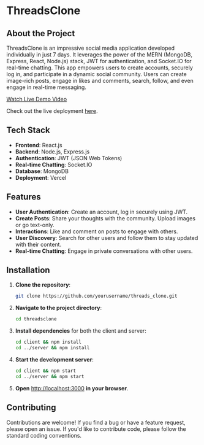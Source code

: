 # ThreadsClone

## About the Project

ThreadsClone is an impressive social media application developed individually in just 7 days. It leverages the power of the MERN (MongoDB, Express, React, Node.js) stack, JWT for authentication, and Socket.IO for real-time chatting. This app empowers users to create accounts, securely log in, and participate in a dynamic social community. Users can create image-rich posts, engage in likes and comments, search, follow, and even engage in real-time messaging.

[Watch Live Demo Video](https://youtu.be/VWg6OouqnEo?si=OTfARBvQbyO4IA42)

Check out the live deployment [here](https://threadsclone-kappa.vercel.app).

## Tech Stack

- **Frontend**: React.js
- **Backend**: Node.js, Express.js
- **Authentication**: JWT (JSON Web Tokens)
- **Real-time Chatting**: Socket.IO
- **Database**: MongoDB
- **Deployment**: Vercel

## Features

- **User Authentication**: Create an account, log in securely using JWT.
- **Create Posts**: Share your thoughts with the community. Upload images or go text-only.
- **Interactions**: Like and comment on posts to engage with others.
- **User Discovery**: Search for other users and follow them to stay updated with their content.
- **Real-time Chatting**: Engage in private conversations with other users.

## Installation

1. **Clone the repository**:

   ```bash
   git clone https://github.com/yourusername/threads_clone.git
   ```

2. **Navigate to the project directory**:

   ```bash
   cd threadsclone
   ```

3. **Install dependencies** for both the client and server:

   ```bash
   cd client && npm install
   cd ../server && npm install
   ```

4. **Start the development server**:

   ```bash
   cd client && npm start
   cd ../server && npm start
   ```

5. **Open** [http://localhost:3000](http://localhost:3000) **in your browser**.

## Contributing

Contributions are welcome! If you find a bug or have a feature request, please open an issue. If you'd like to contribute code, please follow the standard coding conventions.
